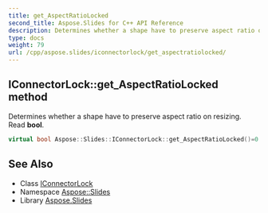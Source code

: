```yaml
---
title: get_AspectRatioLocked
second_title: Aspose.Slides for C++ API Reference
description: Determines whether a shape have to preserve aspect ratio on resizing. Read bool.
type: docs
weight: 79
url: /cpp/aspose.slides/iconnectorlock/get_aspectratiolocked/
---
```

## IConnectorLock::get_AspectRatioLocked method


Determines whether a shape have to preserve aspect ratio on resizing. Read **bool**.

```cpp
virtual bool Aspose::Slides::IConnectorLock::get_AspectRatioLocked()=0
```

## See Also

* Class [IConnectorLock](../)
* Namespace [Aspose::Slides](../../)
* Library [Aspose.Slides](../../../)
